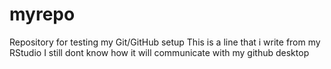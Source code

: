 # myrepo
Repository for testing my Git/GitHub setup
This is a line that i write from my RStudio
I still dont know how it will communicate with my github desktop